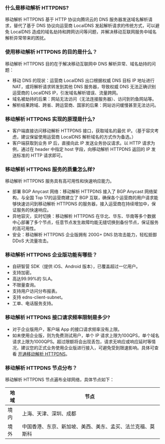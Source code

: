 ### 什么是移动解析 HTTPDNS?
移动解析 HTTPDNS 基于 HTTP 协议向腾讯云的 DNS 服务器发送域名解析请求，替代了基于 DNS 协议向运营商 LocalDNS 发起解析请求的传统方式，可以避免 LocalDNS 造成的域名劫持和跨网访问等问题，并解决移动互联网服务中域名解析异常带来的困扰。

### 使用移动解析 HTTPDNS 的目的是什么？
 移动解析 HTTPDNS 目的在于解决移动互联网中 DNS 解析异常、域名劫持的问题：
- 移动 DNS 的现状：运营商 LocalDNS 出口根据权威 DNS 目标 IP 地址进行 NAT，或将解析请求转发到其他 DNS 服务器，导致权威 DNS 无法正确识别运营商的 LocalDNS IP，引发域名解析错误、流量跨网。
- 域名被劫持的后果：网站无法访问（无法连接服务器）、访问到钓鱼网站等。
- 解析结果跨域、跨省、跨运营商、国家的后果：网站访问缓慢甚至无法访问。

###  移动解析 HTTPDNS 实现的原理是什么?
- 客户端直接访问移动解析 HTTPDNS 接口，获取域名的最优 IP。（基于容灾考虑，建议保留使用运营商 LocalDNS 解析域名的方式作为备选。）
- 客户端获取到业务 IP 后，直接向此 IP 发送业务协议请求。以 HTTP 请求为例，通过在 header 中指定 host 字段，向移动解析 HTTPDNS 返回的 IP 发送标准的 HTTP 请求即可。

### 移动解析 HTTPDNS 服务的质量怎么样?
移动解析 HTTPDNS 服务具有高可用性和快速响应能力。
- 部署 BGP Anycast 网络：移动解析 HTTPDNS 接入了 BGP Anycast 网络架构，与全国 Top 17的运营商建立了 BGP 互联，确保各个运营商的用户请求能够快速访问到移动解析 HTTPDNS 的服务器，接入运营商在持续增加中，保证服务的快速响应。
- 异地容灾，实时切换：移动解析 HTTPDNS 在华北、华东、华南等多个数据中心部署了多个节点，任意节点发生故障均能无缝切换到备份节点，保证服务的高可用性。
- 安全：移动解析 HTTPDNS 企业版拥有 200G+ DNS 防攻击能力，轻松抵御 DDoS 大流量攻击。

### 移动解析 HTTPDNS 企业版功能有哪些？
- 自研智营 SDK（提供 iOS、Android 版本），已覆盖超过一亿用户。
- 支持加密。
- 高达99.99%的 SLA。
- 不限量查询。
- 支持用户访问分布报表。
- 支持 edns-client-subnet。
- 工单、电话服务支持。

### 移动解析 HTTPDNS 接口请求频率限制是多少?
- 对于企业版用户，客户端 App 的接口请求频率没有上限。
- 如未使用企业版，则为免费测试用户，单个 IP 请求上限为100QPS，单个域名请求上限为1000QPS。超过限额将会出现丢包，请求无响应或响应延时等情况，建议您的正式业务使用企业版进行接入，可避免受到限速影响。具体可查看 [开通移动解析 HTTPDNS](https://cloud.tencent.com/document/product/379/54577)。

### 移动解析 HTTPDNS 节点分布？

移动解析 HTTPDNS 节点遍布全球网络，具体节点如下：

| 地域 | 节点 | 
|---------|---------|
| 境内 | 上海、天津、深圳、成都 | 
| 境外 | 中国香港、东京、新加坡、美西、美东、孟买、法兰克福、莫斯科 | 

